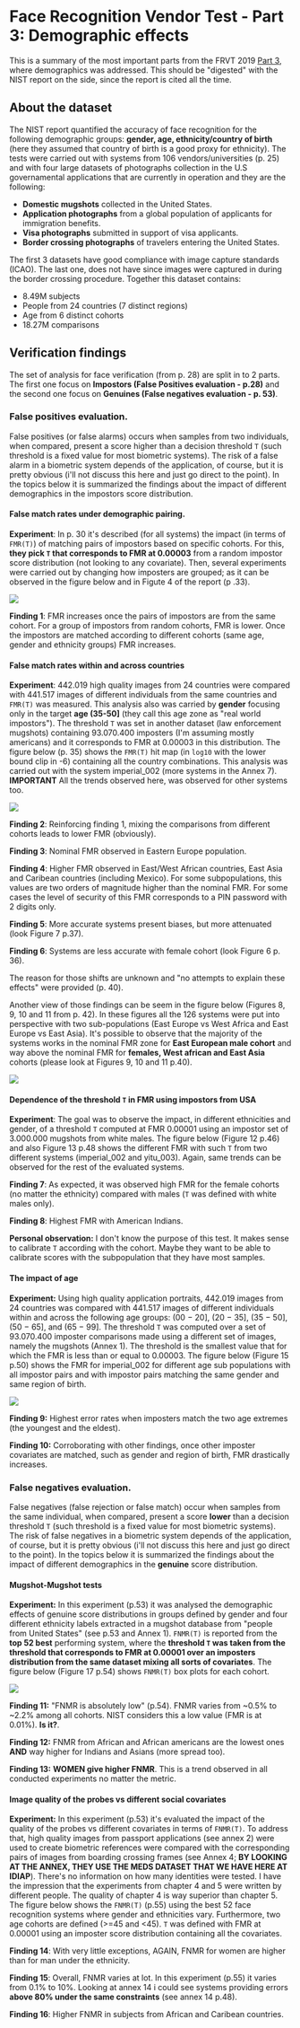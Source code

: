# Face Recognition Vendor Test - Part 3: Demographic effects

This is a summary of the most important parts from the FRVT 2019 [Part 3](https://nvlpubs.nist.gov/nistpubs/ir/2019/NIST.IR.8280.pdf), where demographics was addressed.
This should be "digested" with the NIST report on the side, since the report is cited all the time.

## About the dataset

The NIST report quantified the accuracy of face recognition for the following demographic groups: **gender, age, ethnicity/country of birth** (here they assumed that country of birth is a good proxy for ethnicity).
The tests were carried out with systems from 106 vendors/universities (p. 25) and with four large datasets of photographs collection in the U.S governamental applications that are currently in operation and they are the following:  

 - **Domestic mugshots** collected in the United States.
 - **Application photographs** from a global population of applicants for immigration benefits.
 - **Visa photographs** submitted in support of visa applicants.
 - **Border crossing photographs** of travelers entering the United States.

The first 3 datasets have good compliance with image capture standards (ICAO).
The last one, does not have since images were captured in during the border crossing procedure.
Together this dataset contains:

  - 8.49M subjects
  - People from 24 countries (7 distinct regions)
  - Age from 6 distinct cohorts
  - 18.27M comparisons 


## Verification findings

The set of analysis for face verification (from p. 28) are split in to 2 parts.
The first one focus on **Impostors (False Positives evaluation - p.28)** and the second one focus on **Genuines (False negatives evaluation - p. 53)**.


### False positives evaluation.

False positives (or false alarms) occurs when samples from two individuals, when compared, present a score higher than a decision threshold `T` (such threshold is a fixed value for most biometric systems).
The risk of a false alarm in a biometric system depends of the application, of course, but it is pretty obvious (i'll not discuss this here and just go direct to the point).
In the topics below it is summarized the findings about the impact of different demographics in the impostors score distribution.


#### False match rates under demographic pairing.

**Experiment**: In p. 30 it's described (for all systems) the impact (in terms of `FMR(T)`) of matching pairs of impostors based on specific cohorts.
For this, **they pick `T` that corresponds to FMR at 0.00003** from a random impostor score distribution (not looking to any covariate).
Then, several experiments were carried out by changing how imposters are grouped; as it can be observed in the figure below and in Figute 4 of the report (p .33).
  

![](frvt_images/figure3.png)


**Finding 1**: FMR increases once the pairs of impostors are from the same cohort.
For a group of impostors from random cohorts, FMR is lower.
Once the impostors are matched according to different cohorts (same age, gender and ethnicity groups) FMR increases.


#### False match rates within and across countries

**Experiment**: 442.019 high quality images from 24 countries were compared with 441.517 images of different individuals from the same countries and `FMR(T)` was measured.
This analysis also was carried by **gender** focusing only in the target **age (35-50]**  (they call this age zone as "real world impostors").
The threshold `T` was set in another dataset (law enforcement mugshots) containing 93.070.400 imposters (I'm assuming mostly americans) and it corresponds to FMR at 0.00003 in this distribution.
The figure below (p. 35) shows the `FMR(T)` hit map (in `log10` with the lower bound clip in -6) containing all the country combinations.
This analysis was carried out with the system imperial\_002 (more systems in the Annex 7).
**IMPORTANT** All the trends observed here, was observed for other systems too.

![](frvt_images/figure5.png)


**Finding 2**: Reinforcing finding 1, mixing the comparisons from different cohorts leads to lower FMR (obviously).

**Finding 3**: Nominal FMR observed in Eastern Europe population.

**Finding 4**: Higher FMR observed in East/West African countries, East Asia and Caribean countries (including Mexico). For some subpopulations, this values are two orders of magnitude higher than the nominal FMR. For some cases the level of security of this FMR corresponds to a PIN password with 2 digits only.

**Finding 5**: More accurate systems present biases, but more attenuated (look Figure 7 p.37).

**Finding 6**: Systems are less accurate with female cohort (look Figure 6 p. 36).

The reason for those shifts are unknown and "no attempts to explain these effects" were provided (p. 40).

Another view of those findings can be seem in the figure below (Figures 8, 9, 10 and 11 from p. 42).
In these figures all the 126 systems were put into perspective with two sub-populations (East Europe vs West Africa and East Europe vs East Asia).
It's possible to observe that the majority of the systems works in the nominal FMR zone for **East European male cohort** and way above the nominal FMR for **females, West african and East Asia** cohorts (please look at Figures 9, 10 and 11 p.40).

![](frvt_images/figure8.png)

#### Dependence of the threshold `T` in FMR using impostors from USA


**Experiment**: The goal was to observe the impact, in different ethnicities and gender, of a threshold `T` computed at FMR 0.00001 using an impostor set of 3.000.000 mugshots from white males.
The figure below (Figure 12 p.46) and also Figure 13 p.48 shows the different FMR with such `T` from two different systems (imperial\_002 and yitu_003).
Again, same trends can be observed for the rest of the evaluated systems.

**Finding 7**: As expected, it was observed high FMR for the female cohorts (no matter the ethnicity) compared with males (`T` was defined with white males only).

**Finding 8**: Highest FMR with American Indians.

**Personal observation:** I don't know the purpose of this test.
It makes sense to calibrate `T` according with the cohort.
Maybe they want to be able to calibrate scores with the subpopulation that they have most samples.


#### The impact of age

**Experiment:** Using high quality application portraits, 442.019 images from 24 countries was compared with 441.517 images of different individuals within and across the following age groups: (00 − 20], (20 − 35], (35 − 50], (50 − 65], and (65 − 99].
The threshold `T` was computed over a set of 93.070.400 imposter comparisons made using a different set of images, namely the mugshots (Annex 1).
The threshold is the smallest value that for which the FMR is less than or equal to 0.00003.
The figure below (Figure 15 p.50) shows the FMR for imperial\_002 for different age sub populations with all impostor pairs and with impostor pairs matching the same gender and same region of birth.

![](frvt_images/figure15.png)

**Finding 9:** Highest error rates when imposters match the two age extremes (the youngest and the eldest).

**Finding 10:** Corroborating with other findings, once other imposter covariates are matched, such as gender and region of birth, FMR drastically increases.


### False negatives evaluation.

False negatives (false rejection or false match) occur when samples from the same individual, when compared, present a score **lower** than a decision threshold `T` (such threshold is a fixed value for most biometric systems).
The risk of false negatives in a biometric system depends of the application, of course, but it is pretty obvious (i'll not discuss this here and just go direct to the point).
In the topics below it is summarized the findings about the impact of different demographics in the **genuine** score distribution.


#### Mugshot-Mugshot tests 

**Experiment:** In this experiment (p.53) it was analysed the demographic effects of genuine score distributions in groups defined by gender and four different ethnicity labels extracted in a mugshot database from "people from United States" (see p.53 and Annex 1).
`FNMR(T)` is reported from the **top 52 best** performing system, where the **threshold `T` was taken from the threshold that corresponds to FMR at 0.00001 over an imposters distribution from the same dataset mixing all sorts of covariates**.
The figure below (Figure 17 p.54) shows `FNMR(T)` box plots for each cohort.


![](frvt_images/figure17.png)


**Finding 11:** "FNMR is absolutely low" (p.54). FNMR varies from ~0.5% to ~2.2% among all cohorts. NIST considers this a low value (FMR is at 0.01%). **Is it?**.

**Finding 12:** FNMR from African and African americans are the lowest ones **AND** way higher for Indians and Asians (more spread too).

**Finding 13:** **WOMEN give higher FNMR**. This is a trend observed in all conducted experiments no matter the metric.


#### Image quality of the probes vs different social covariates

**Experiment:** In this experiment (p.53) it's evaluated the impact of the quality of the probes vs different covariates in terms of `FNMR(T)`.
To address that, high quality images from passport applications (see annex 2) were used to create biometric references were compared with the corresponding pairs of images from boarding crossing frames (see Annex 4; **BY LOOKING AT THE ANNEX, THEY USE THE MEDS DATASET THAT WE HAVE HERE AT IDIAP**).
There's no information on how many identities were tested.
I have the impression that the experiments from chapter 4 and 5 were written by different people.
The quality of chapter 4 is way superior than chapter 5.
The figure below shows the `FNMR(T)` (p.55) using the best 52 face recognition systems where gender and ethnicities vary.
Furthermore, two age cohorts are defined (>=45 and <45).
`T` was defined with FMR at 0.00001 using an imposter score distribution containing all the covariates.

**Finding 14**: With very little exceptions, AGAIN, FNMR for women are higher than for man under the ethnicity.

**Finding 15**: Overall, FNMR varies at lot. In this experiment (p.55) it varies from 0.1% to 10%. 
Looking at annex 14 i could see systems providing errors **above 80% under the same constraints** (see annex 14 p.48).

**Finding 16**: Higher FNMR in subjects from African and Caribean countries.


